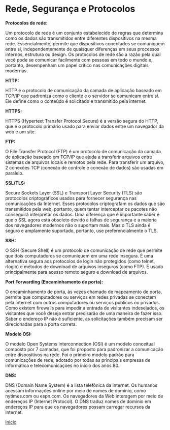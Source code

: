 # **Rede, Segurança e Protocolos**


**Protocolos de rede:**

Um protocolo de rede é um conjunto estabelecido de regras que determina como os dados são transmitidos entre diferentes dispositivos na mesma rede. Essencialmente, permite que dispositivos conectados se comuniquem entre si, independentemente de quaisquer diferenças em seus processos internos, estrutura ou design. Os protocolos de rede são a razão pela qual você pode se comunicar facilmente com pessoas em todo o mundo e, portanto, desempenham um papel crítico nas comunicações digitais modernas.

**HTTP:**

HTTP é o protocolo de comunicação da camada de aplicação baseado em TCP/IP que padroniza como o cliente e o servidor se comunicam entre si. Ele define como o conteúdo é solicitado e transmitido pela internet.

**HTTPS:**

HTTPS (Hypertext Transfer Protocol Secure) é a versão segura do HTTP, que é o protocolo primário usado para enviar dados entre um navegador da web e um site.

**FTP:**

O File Transfer Protocol (FTP) é um protocolo de comunicação da camada de aplicação baseado em TCP/IP que ajuda a transferir arquivos entre sistemas de arquivos locais e remotos pela rede. Para transferir um arquivo, 2 conexões TCP (conexão de controle e conexão de dados) são usadas em paralelo.

**SSL/TLS:**

Secure Sockets Layer (SSL) e Transport Layer Security (TLS) são protocolos criptográficos usados para fornecer segurança nas comunicações da Internet. Esses protocolos criptografam os dados que são transmitidos pela web, portanto, quem tentar interceptar os pacotes não conseguirá interpretar os dados. Uma diferença que é importante saber é que o SSL agora está obsoleto devido a falhas de segurança e a maioria dos navegadores modernos não o suportam mais. Mas o TLS ainda é seguro e amplamente suportado, portanto, use preferencialmente o TLS.

**SSH:**

O SSH (Secure Shell) é um protocolo de comunicação de rede que permite que dois computadores se comuniquem em uma rede insegura. É uma alternativa segura aos protocolos de login não protegidos (como telnet, rlogin) e métodos de download de arquivos inseguros (como FTP). É usado principalmente para acesso remoto seguro e download de arquivos.

**Port Forwarding (Encaminhamento de porta):**

O encaminhamento de porta, às vezes chamado de mapeamento de porta, permite que computadores ou serviços em redes privadas se conectem pela Internet com outros computadores ou serviços públicos ou privados. Como existem firewalls para impedir a entrada de visitantes indesejados, os visitantes que você deseja entrar precisarão de uma maneira de fazer isso. Saber o endereço IP não é suficiente, as solicitações também precisam ser direcionadas para a porta correta.

**Modelo OSI:**

O modelo Open Systems Interconnection (OSI) é um modelo conceitual composto por 7 camadas, que foi proposto para padronizar a comunicação entre dispositivos na rede. Foi o primeiro modelo padrão para comunicações de rede, adotado por todas as principais empresas de informática e telecomunicações no início dos anos 80.

**DNS:**

DNS (Domain Name System) é a lista telefônica da Internet. Os humanos acessam informações online por meio de nomes de domínio, como nytimes.com ou espn.com. Os navegadores da Web interagem por meio de endereços IP (Internet Protocol). O DNS traduz nomes de domínio em endereços IP para que os navegadores possam carregar recursos da Internet.


 [Inicio](../../README.md)
